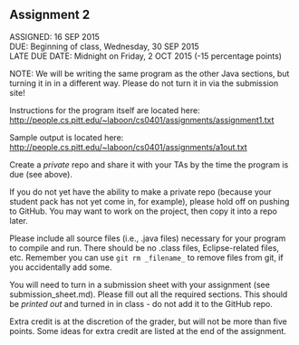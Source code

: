 ## Assignment 2

ASSIGNED: 16 SEP 2015  
DUE: Beginning of class, Wednesday, 30 SEP 2015  
LATE DUE DATE: Midnight on Friday, 2 OCT 2015 (-15 percentage points)  

NOTE: We will be writing the same program as the other Java sections, but turning it in in a different way.  Please do not turn it in via the submission site!

Instructions for the program itself are located here: http://people.cs.pitt.edu/~laboon/cs0401/assignments/assignment1.txt

Sample output is located here: http://people.cs.pitt.edu/~laboon/cs0401/assignments/a1out.txt

Create a _private_ repo and share it with your TAs by the time the program is due (see above).

If you do not yet have the ability to make a private repo (because your student pack has not yet come in, for example), please hold off on pushing to GitHub.  You may want to work on the project, then copy it into a repo later.

Please include all source files (i.e., .java files) necessary for your program to compile and run.  There should be no .class files, Eclipse-related files, etc.  Remember you can use `git rm _filename_` to remove files from git, if you accidentally add some.

You will need to turn in a submission sheet with your assignment (see submission_sheet.md).  Please fill out all the required sections.  This should be _printed out_ and turned in in class - do not add it to the GitHub repo.

Extra credit is at the discretion of the grader, but will not be more than five points.  Some ideas for extra credit are listed at the end of the assignment.



